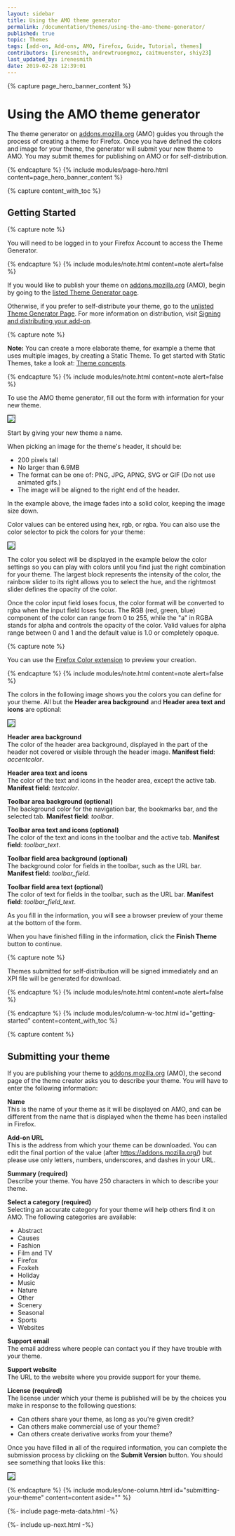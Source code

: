 ```yaml
---
layout: sidebar
title: Using the AMO theme generator
permalink: /documentation/themes/using-the-amo-theme-generator/
published: true
topic: Themes
tags: [add-on, Add-ons, AMO, Firefox, Guide, Tutorial, themes]
contributors: [irenesmith, andrewtruongmoz, caitmuenster, shiy23]
last_updated_by: irenesmith
date: 2019-02-28 12:39:01
---
```


<!-- Page Hero Banner -->

{% capture page_hero_banner_content %}

# Using the AMO theme generator

The theme generator on [addons.mozilla.org](https://addons.mozilla.org) (AMO) guides you through the process of creating a theme for Firefox. Once you have defined the colors and image for your theme, the generator will submit your new theme to AMO. You may submit themes for publishing on AMO or for self-distribution.

{% endcapture %}
{% include modules/page-hero.html
    content=page_hero_banner_content
%}

<!-- Content with Table of Contents Module -->

{% capture content_with_toc %}

## Getting Started

{% capture note %}

You will need to be logged in to your Firefox Account to access the Theme Generator.

{% endcapture %}
{% include modules/note.html
    content=note
    alert=false
%}

If you would like to publish your theme on [addons.mozilla.org](https://addons.mozilla.org) (AMO), begin by going to the [listed Theme Generator page](https://addons.mozilla.org/developers/addon/submit/wizard-listed).

Otherwise, if you prefer to self-distribute your theme, go to the [unlisted Theme Generator Page](https://addons.mozilla.org/developers/addon/submit/wizard-unlisted). For more information on distribution, visit [Signing and distributing your add-on](/documentation/publish/signing-and-distribution-overview/).

{% capture note %}

**Note:** You can create a more elaborate theme, for example a theme that uses multiple images, by creating a Static Theme. To get started with Static Themes, take a look at: [Theme concepts](https://developer.mozilla.org/docs/Mozilla/Add-ons/Themes/Theme_concepts).

{% endcapture %}
{% include modules/note.html
    content=note
    alert=false
%}

To use the AMO theme generator, fill out the form with information for your new theme.

<img src="/_assets/img/documentation/themes/new_theme.png" style="border:1px solid black" />

Start by giving your new theme a name.

When picking an image for the theme's header, it should be:

- 200 pixels tall
- No larger than 6.9MB
- The format can be one of: PNG, JPG, APNG, SVG or GIF (Do not use animated gifs.)
- The image will be aligned to the right end of the header.

In the example above, the image fades into a solid color, keeping the image size down.

Color values can be entered using hex, rgb, or rgba. You can also use the color selector to pick the colors for your theme:

<img src="/_assets/img/documentation/themes/theme_colors.png" style="border:1px solid black" />

The color you select will be displayed in the example below the color settings so you can play with colors until you find just the right combination for your theme. The largest block represents the intensity of the color, the rainbow slider to its right allows you to select the hue, and the rightmost slider defines the opacity of the color.

Once the color input field loses focus, the color format will be converted to rgba when the input field loses focus. The RGB (red, green, blue) component of the color can range from 0 to 255, while the "a" in RGBA stands for alpha and controls the opacity of the color. Valid values for alpha range between 0 and 1 and the default value is 1.0 or completely opaque.

{% capture note %}

You can use the [Firefox Color extension](https://color.firefox.com/) to preview your creation.

{% endcapture %}
{% include modules/note.html
    content=note
    alert=false
%}

The colors in the following image shows you the colors you can define for your theme. All but the **Header area background** and **Header area text and icons** are optional:

<img src="/_assets/img/documentation/themes/theme_colors_labeled.png" style="border:1px solid black" />

**Header area background** <br/>
The color of the header area background, displayed in the part of the header not covered or visible through the header image. **Manifest field**: _accentcolor_.

**Header area text and icons** <br/>
The color of the text and icons in the header area, except the active tab. **Manifest field**: _textcolor_.

**Toolbar area background (optional)** <br/>
The background color for the navigation bar, the bookmarks bar, and the selected tab. **Manifest field**: _toolbar_.

**Toolbar area text and icons (optional)** <br/>
The color of the text and icons in the toolbar and the active tab. **Manifest field**: _toolbar_text_.

**Toolbar field area background (optional)** <br/>
The background color for fields in the toolbar, such as the URL bar. **Manifest field**: _toolbar_field_.

**Toolbar field area text (optional)** <br/>
The color of text for fields in the toolbar, such as the URL bar. **Manifest field**: _toolbar_field_text_.

As you fill in the information, you will see a browser preview of your theme at the bottom of the form.

When you have finished filling in the information, click the **Finish Theme** button to continue.

{% capture note %}

Themes submitted for self-distribution will be signed immediately and an XPI file will be generated for download.

{% endcapture %}
{% include modules/note.html
    content=note
    alert=false
%}

{% endcapture %}
{% include modules/column-w-toc.html
  id="getting-started"
  content=content_with_toc
%}

<!-- END: Content with Table of Contents -->
<!-- Single Column Body Module -->

{% capture content %}

## Submitting your theme

If you are publishing your theme to [addons.mozilla.org](https://addons.mozilla.org) (AMO), the second page of the theme creator asks you to describe your theme. You will have to enter the following information:

**Name** <br/>
This is the name of your theme as it will be displayed on AMO, and can be different from the name that is displayed when the theme has been installed in Firefox.

**Add-on URL** <br/>
This is the address from which your theme can be downloaded. You can edit the final portion of the value (after https://addons.mozilla.org/) but please use only letters, numbers, underscores, and dashes in your URL.

**Summary (required)** <br/>
Describe your theme. You have 250 characters in which to describe your theme.

**Select a category (required)** <br/>
Selecting an accurate category for your theme will help others find it on AMO. The following categories are available:

- Abstract
- Causes
- Fashion
- Film and TV
- Firefox
- Foxkeh
- Holiday
- Music
- Nature
- Other
- Scenery
- Seasonal
- Sports
- Websites

**Support email** <br/>
The email address where people can contact you if they have trouble with your theme.

**Support website** <br/>
The URL to the website where you provide support for your theme.

**License (required)** <br/>
The license under which your theme is published will be by the choices you make in response to the following questions:

- Can others share your theme, as long as you're given credit?
- Can others make commercial use of your theme?
- Can others create derivative works from your theme?

Once you have filled in all of the required information, you can complete the submission process by clickiing on the **Submit Version** button. You should see something that looks like this:

<img src="/_assets/img/documentation/themes/theme_after_submit.png" style="border:1px solid black" />

{% endcapture %}
{% include modules/one-column.html
  id="submitting-your-theme"
  content=content
  aside=""
%}

<!-- END: Single Column Body Module -->

<!-- Meta Data -->

{%- include page-meta-data.html -%}

<!-- END: Meta Data -->

<!-- Up Next -->

{%- include up-next.html -%}

<!-- END: Up Next -->
